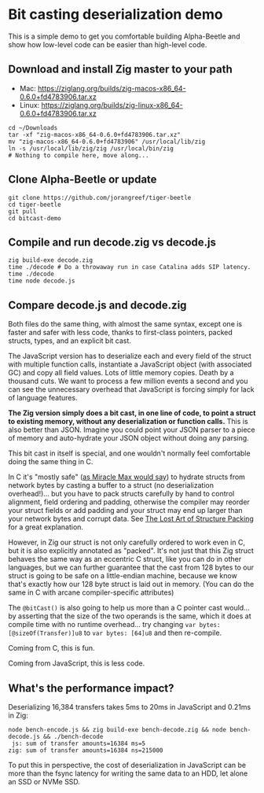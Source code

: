 # Bit casting deserialization demo

This is a simple demo to get you comfortable building Alpha-Beetle and show how
low-level code can be easier than high-level code.

## Download and install Zig master to your path

* Mac: https://ziglang.org/builds/zig-macos-x86_64-0.6.0+fd4783906.tar.xz
* Linux: https://ziglang.org/builds/zig-linux-x86_64-0.6.0+fd4783906.tar.xz

```shell
cd ~/Downloads
tar -xf "zig-macos-x86_64-0.6.0+fd4783906.tar.xz"
mv "zig-macos-x86_64-0.6.0+fd4783906" /usr/local/lib/zig
ln -s /usr/local/lib/zig/zig /usr/local/bin/zig
# Nothing to compile here, move along...
```

## Clone Alpha-Beetle or update

```shell
git clone https://github.com/jorangreef/tiger-beetle
cd tiger-beetle
git pull
cd bitcast-demo
```

## Compile and run decode.zig vs decode.js

```shell
zig build-exe decode.zig
time ./decode # Do a throwaway run in case Catalina adds SIP latency.
time ./decode
time node decode.js
```

## Compare decode.js and decode.zig

Both files do the same thing, with almost the same syntax, except one is faster
and safer with less code, thanks to first-class pointers, packed structs, types,
and an explicit bit cast.

The JavaScript version has to deserialize each and every field of the struct
with multiple function calls, instantiate a JavaScript object (with associated
GC) and copy all field values. Lots of little memory copies. Death by a thousand
cuts. We want to process a few million events a second and you can see the
unnecessary overhead that JavaScript is forcing simply for lack of language
features.

**The Zig version simply does a bit cast, in one line of code, to point a struct
to existing memory, without any deserialization or function calls.** This is
also better than JSON. Imagine you could point your JSON parser to a piece of
memory and auto-hydrate your JSON object without doing any parsing.

This bit cast in itself is special, and one wouldn't normally feel comfortable
doing the same thing in C.

In C it's "mostly safe"
([as Miracle Max would say](https://www.youtube.com/watch?v=d4ftmOI5NnI)) to
hydrate structs from network bytes by casting a buffer to a struct
(no deserialization overhead!)... but you have to pack structs carefully by hand
to control alignment, field ordering and padding, otherwise the compiler may
reorder your struct fields or add padding and your struct may end up larger than
your network bytes and corrupt data. See
[The Lost Art of Structure Packing](http://www.catb.org/esr/structure-packing)
for a great explanation.

However, in Zig our struct is not only carefully ordered to work even in C, but
it is also explicitly annotated as "packed". It's not just that this Zig
struct behaves the same way as an eccentric C struct, like you can do in other
languages, but we can further guarantee that the cast from 128 bytes to our
struct is going to be safe on a little-endian machine, because we know that's
exactly how our 128 byte struct is laid out in memory. (You can do the same in C
with arcane compiler-specific attributes)

The `@bitCast()` is also going to help us more than a C pointer cast would... by
asserting that the size of the two operands is the same, which it does at
compile time with no runtime overhead... try changing
`var bytes: [@sizeOf(Transfer)]u8` to `var bytes: [64]u8` and then re-compile.

Coming from C, this is fun.

Coming from JavaScript, this is less code.

## What's the performance impact?

Deserializing 16,384 transfers takes 5ms to 20ms in JavaScript and 0.21ms in
Zig:

```shell
node bench-encode.js && zig build-exe bench-decode.zig && node bench-decode.js && ./bench-decode
 js: sum of transfer amounts=16384 ms=5
zig: sum of transfer amounts=16384 ns=215000
```

To put this in perspective, the cost of deserialization in JavaScript can be
more than the fsync latency for writing the same data to an HDD, let alone an
SSD or NVMe SSD.
